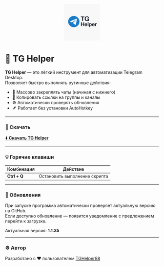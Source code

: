 <p align="center">
  <img src="https://raw.githubusercontent.com/TGHelper88/TG_Helper/main/tghelper_logo.png" width="120" height="120" alt="TG Helper Logo"/>
</p>

# 🧩 TG Helper

**TG Helper** — это лёгкий инструмент для автоматизации Telegram Desktop.  
Позволяет быстро выполнять рутинные действия:

- 📌 Массово закреплять чаты (начиная с нижнего)
- 🔗 Копировать ссылки на группы и каналы
- ⚙️ Автоматически проверять обновления
- 🪶 Работает без установки AutoHotkey

---

### 🚀 Скачать
[⬇️ **Скачать TG Helper**](https://github.com/TGHelper88/TG_Helper/raw/main/TG_Helper.exe)

---

### 💡 Горячие клавиши
| Комбинация | Действие |
|-------------|-----------|
| **Ctrl + Q** | Остановить выполнение скрипта |

---

### 🧠 Обновления
При запуске программа автоматически проверяет актуальную версию на GitHub.  
Если доступно обновление — появится уведомление с предложением перейти к загрузке.

Актуальная версия: **1.1.35**

---

### ⚙️ Автор
Разработано с ❤️ пользователем [TGHelper88](https://github.com/TGHelper88)
